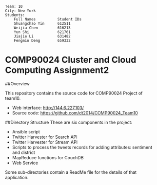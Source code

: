     Team: 10
    City: New York
    Students: 
    	Full Names  		Student IDs
   		Shuangchao Yin  	612511
    	Weijia Chen  		616213
    	Yun Shi  			621761
    	Jiajie Li 			631482
    	Fengmin Deng  		659332

COMP90024 Cluster and Cloud Computing Assignment2
==============

##Overview

This repository contains the source code for COMP90024 Project of team10.

- Web interface: http://144.6.227.103/
- Source code: https://github.com/dt2014/COMP90024_Team10 

##Directory Structure
These are six components in the project:

- Ansible script 
- Twitter Harvester for Search API
- Twitter Harvester for Stream API
- Scripts to process the tweets records for adding attributes: sentiment and district
- MapReduce functions for CouchDB
- Web Service


Some sub-directories contain a ReadMe file for the details of that application.



